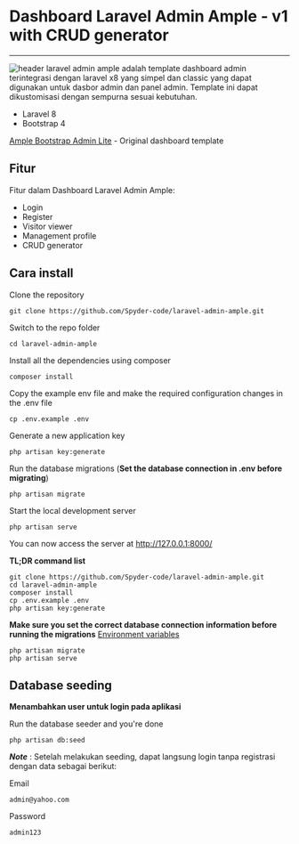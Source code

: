 # Dashboard Laravel Admin Ample - v1 with CRUD generator
---

![header](https://github.com/Spyder-code/laravel-admin-ample/blob/main/ndashboard-ample.png)
laravel admin ample adalah template dashboard admin terintegrasi dengan laravel x8 yang simpel dan classic yang dapat digunakan untuk dasbor admin dan panel admin. Template ini dapat dikustomisasi dengan sempurna sesuai kebutuhan.
- Laravel 8
- Bootstrap 4

[Ample Bootstrap Admin Lite](https://www.wrappixel.com/templates/bootstrap-5-ampleadmin/) - Original dashboard template

## Fitur

Fitur dalam Dashboard Laravel Admin Ample:
- Login
- Register
- Visitor viewer
- Management profile
- CRUD generator

## Cara install

Clone the repository

    git clone https://github.com/Spyder-code/laravel-admin-ample.git

Switch to the repo folder

    cd laravel-admin-ample

Install all the dependencies using composer

    composer install

Copy the example env file and make the required configuration changes in the .env file

    cp .env.example .env

Generate a new application key

    php artisan key:generate


Run the database migrations (**Set the database connection in .env before migrating**)

    php artisan migrate

Start the local development server

    php artisan serve

You can now access the server at http://127.0.0.1:8000/

**TL;DR command list**

    git clone https://github.com/Spyder-code/laravel-admin-ample.git
    cd laravel-admin-ample
    composer install
    cp .env.example .env
    php artisan key:generate
    
**Make sure you set the correct database connection information before running the migrations** [Environment variables](#environment-variables)

    php artisan migrate
    php artisan serve

## Database seeding

**Menambahkan user untuk login pada aplikasi**

Run the database seeder and you're done

    php artisan db:seed

***Note*** : Setelah melakukan seeding, dapat langsung login tanpa registrasi dengan data sebagai berikut:

Email
        
    admin@yahoo.com
        
Password

    admin123
